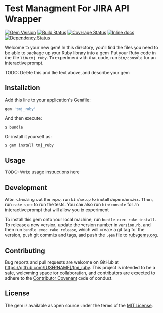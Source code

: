 # Test Managment For JIRA API Wrapper
[![Gem Version](https://badge.fury.io/rb/tmj_ruby.svg)](https://badge.fury.io/rb/tmj_ruby)
[![Build Status](https://travis-ci.org/frbk/tmj_ruby.svg?branch=master)](https://travis-ci.org/frbk/tmj_ruby)
[![Coverage Status](https://coveralls.io/repos/github/frbk/tmj_ruby/badge.svg?branch=master)](https://coveralls.io/github/frbk/tmj_ruby?branch=master)
[![Inline docs](http://inch-ci.org/github/frbk/tmj_ruby.svg?branch=master)](http://inch-ci.org/github/frbk/tmj_ruby)
[![Dependency Status](https://gemnasium.com/badges/github.com/frbk/tmj_ruby.svg)](https://gemnasium.com/github.com/frbk/tmj_ruby)

Welcome to your new gem! In this directory, you'll find the files you need to be able to package up your Ruby library into a gem. Put your Ruby code in the file `lib/tmj_ruby`. To experiment with that code, run `bin/console` for an interactive prompt.

TODO: Delete this and the text above, and describe your gem

## Installation

Add this line to your application's Gemfile:

```ruby
gem 'tmj_ruby'
```

And then execute:

    $ bundle

Or install it yourself as:

    $ gem install tmj_ruby

## Usage

TODO: Write usage instructions here

## Development

After checking out the repo, run `bin/setup` to install dependencies. Then, run `rake spec` to run the tests. You can also run `bin/console` for an interactive prompt that will allow you to experiment.

To install this gem onto your local machine, run `bundle exec rake install`. To release a new version, update the version number in `version.rb`, and then run `bundle exec rake release`, which will create a git tag for the version, push git commits and tags, and push the `.gem` file to [rubygems.org](https://rubygems.org).

## Contributing

Bug reports and pull requests are welcome on GitHub at https://github.com/[USERNAME]/tmj_ruby. This project is intended to be a safe, welcoming space for collaboration, and contributors are expected to adhere to the [Contributor Covenant](http://contributor-covenant.org) code of conduct.


## License

The gem is available as open source under the terms of the [MIT License](http://opensource.org/licenses/MIT).
